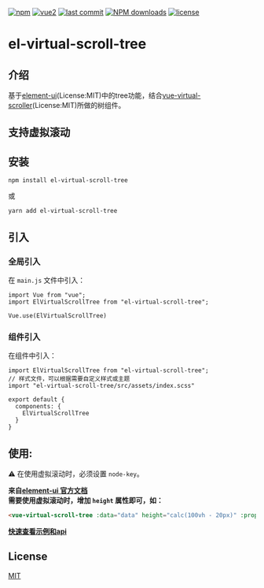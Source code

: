 [![npm](https://img.shields.io/npm/v/el-virtual-scroll-tree.svg)](https://www.npmjs.com/package/el-virtual-scroll-tree)
[![vue2](https://img.shields.io/badge/vue-2.6+-brightgreen.svg)](https://vuejs.org/)
[![last commit](https://img.shields.io/github/last-commit/duzhijie317/vue-virtual-scroll-tree.svg)](https://www.npmjs.com/package/el-virtual-scroll-tree)
[![NPM downloads](https://img.shields.io/npm/dm/el-virtual-scroll-tree.svg?style=flat)](https://npmjs.org/package/el-virtual-scroll-tree)
[![license](https://img.shields.io/npm/l/el-virtual-scroll-tree.svg?maxAge=2592000)](http://www.opensource.org/licenses/mit-license.php)

# el-virtual-scroll-tree

## 介绍

基于[element-ui](https://element.eleme.cn/#/zh-CN/component/tree)(License:MIT)中的tree功能，结合[vue-virtual-scroller](https://github.com/Akryum/vue-virtual-scroller)(License:MIT)所做的树组件。

## 支持虚拟滚动


## 安装

```
npm install el-virtual-scroll-tree
```

或

```
yarn add el-virtual-scroll-tree
```

## 引入

### 全局引入

在 `main.js` 文件中引入：

```JS
import Vue from "vue";
import ElVirtualScrollTree from "el-virtual-scroll-tree";

Vue.use(ElVirtualScrollTree)
```

### 组件引入

在组件中引入：

```JS
import ElVirtualScrollTree from "el-virtual-scroll-tree";
// 样式文件，可以根据需要自定义样式或主题
import "el-virtual-scroll-tree/src/assets/index.scss"

export default {
  components: {
    ElVirtualScrollTree
  }
}
```

## 使用:

:warning: 在使用虚拟滚动时，必须设置 `node-key`。

**来自[element-ui 官方文档](https://element.eleme.cn/#/zh-CN/component/tree)**<br />
**需要使用虚拟滚动时，增加 `height` 属性即可，如：**
```html
<vue-virtual-scroll-tree :data="data" height="calc(100vh - 20px)" :props="defaultProps" @node-click="handleNodeClick"></vue-virtual-scroll-tree>
```

**[快速查看示例和api](./element-ui-tree.zh-CN.md)**


## License

[MIT](http://www.opensource.org/licenses/mit-license.php)

